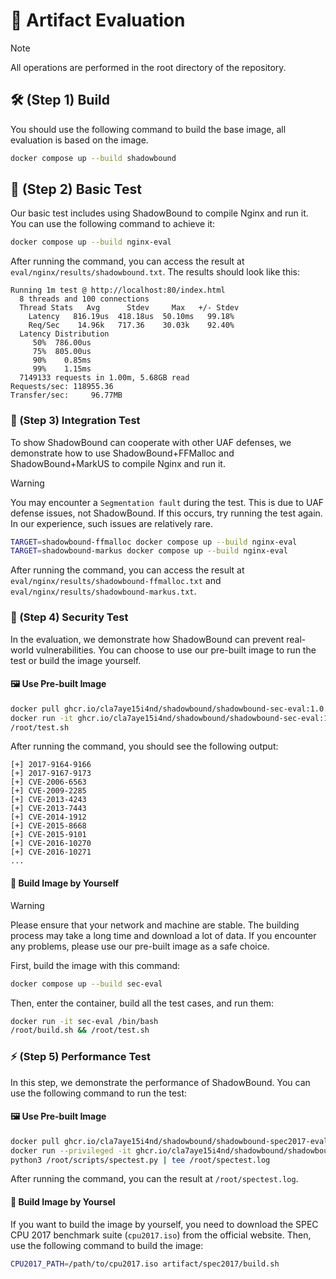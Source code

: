 # 📜 Artifact Evaluation

> [!NOTE]
> All operations are performed in the root directory of the repository.

## 🛠️ (Step 1) Build

You should use the following command to build the base image, all evaluation is based on the image.

```bash
docker compose up --build shadowbound
```

## 🧪 (Step 2) Basic Test

Our basic test includes using ShadowBound to compile Nginx and run it. You can use the following command to achieve it:

```bash
docker compose up --build nginx-eval
```

After running the command, you can access the result at `eval/nginx/results/shadowbound.txt`. The results should look like this:

```
Running 1m test @ http://localhost:80/index.html
  8 threads and 100 connections
  Thread Stats   Avg      Stdev     Max   +/- Stdev
    Latency   816.19us  418.18us  50.10ms   99.18%
    Req/Sec    14.96k   717.36    30.03k    92.40%
  Latency Distribution
     50%  786.00us
     75%  805.00us
     90%    0.85ms
     99%    1.15ms
  7149133 requests in 1.00m, 5.68GB read
Requests/sec: 118955.36
Transfer/sec:     96.77MB
```

### 🔗 (Step 3) Integration Test

To show ShadowBound can cooperate with other UAF defenses, we demonstrate how to use ShadowBound+FFMalloc and ShadowBound+MarkUS to compile Nginx and run it.

> [!WARNING]
> You may encounter a `Segmentation fault` during the test. This is due to UAF defense issues, not ShadowBound. If this occurs, try running the test again. In our experience, such issues are relatively rare.

```bash
TARGET=shadowbound-ffmalloc docker compose up --build nginx-eval
TARGET=shadowbound-markus docker compose up --build nginx-eval
```

After running the command, you can access the result at `eval/nginx/results/shadowbound-ffmalloc.txt` and `eval/nginx/results/shadowbound-markus.txt`.

### 🔐 (Step 4) Security Test

In the evaluation, we demonstrate how ShadowBound can prevent real-world vulnerabilities. You can choose to use our pre-built image to run the test or build the image yourself.

#### 🖼️ Use Pre-built Image

```bash
docker pull ghcr.io/cla7aye15i4nd/shadowbound/shadowbound-sec-eval:1.0.0
docker run -it ghcr.io/cla7aye15i4nd/shadowbound/shadowbound-sec-eval:1.0.0 /bin/bash
/root/test.sh
```

After running the command, you should see the following output:

```shell
[+] 2017-9164-9166
[+] 2017-9167-9173
[+] CVE-2006-6563
[+] CVE-2009-2285
[+] CVE-2013-4243
[+] CVE-2013-7443
[+] CVE-2014-1912
[+] CVE-2015-8668
[+] CVE-2015-9101
[+] CVE-2016-10270
[+] CVE-2016-10271
...
```

#### 🔨 Build Image by Yourself

> [!WARNING]
> Please ensure that your network and machine are stable. The building process may take a long time and download a lot of data. 
> If you encounter any problems, please use our pre-built image as a safe choice.

First, build the image with this command:

```bash
docker compose up --build sec-eval
```

Then, enter the container, build all the test cases, and run them:

```bash
docker run -it sec-eval /bin/bash
/root/build.sh && /root/test.sh
```

### ⚡ (Step 5) Performance Test

In this step, we demonstrate the performance of ShadowBound. You can use the following command to run the test:

#### 🖼️ Use Pre-built Image

```bash
docker pull ghcr.io/cla7aye15i4nd/shadowbound/shadowbound-spec2017-eval:1.0.0
docker run --privileged -it ghcr.io/cla7aye15i4nd/shadowbound/shadowbound-spec2017-eval:1.0.0 /bin/bash
python3 /root/scripts/spectest.py | tee /root/spectest.log
```

After running the command, you can the result at `/root/spectest.log`.

#### 🔨 Build Image by Yoursel

If you want to build the image by yourself, you need to download the SPEC CPU 2017 benchmark suite (`cpu2017.iso`) from the official website. Then, use the following command to build the image:

```bash
CPU2017_PATH=/path/to/cpu2017.iso artifact/spec2017/build.sh
```
